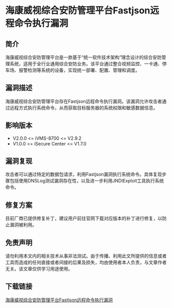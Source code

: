 # 海康威视综合安防管理平台Fastjson远程命令执行漏洞

## 简介
海康威视综合安防管理平台是一款基于“统一软件技术架构”理念设计的综合安防管理系统，适用于全行业通用综合安防业务。该平台通过整合视频监控、一卡通、停车场、报警检测等系统的设备，实现统一部署、配置、管理和调度。

## 漏洞描述
海康威视综合安防管理平台存在Fastjson远程命令执行漏洞。该漏洞允许攻击者通过远程方式执行系统命令，从而获取目标服务器的系统权限和敏感数据信息。

## 影响版本
- V2.0.0 <= iVMS-8700 <= V2.9.2
- V1.0.0 <= iSecure Center <= V1.7.0

## 漏洞复现
攻击者可以通过特定的数据包请求，利用Fastjson漏洞执行系统命令。具体复现步骤包括使用DNSLog测试漏洞存在性，以及进一步利用JNDIExploit工具执行系统命令。

## 修复方案
目前厂商已提供修复补丁，建议用户前往官网下载对应版本的补丁进行修复，以防止漏洞被利用。

## 免责声明
请勿利用本文内的相关技术从事非法测试。由于传播、利用此文所提供的信息或者工具而造成的任何直接或者间接的后果及损失，均由使用者本人负责，与文章作者无关。该文章仅供学习用途使用。

## 下载链接

[海康威视综合安防管理平台Fastjson远程命令执行漏洞](https://pan.quark.cn/s/4bbff2f0d766)